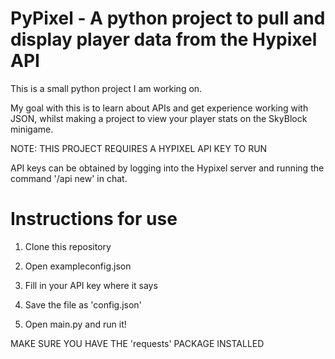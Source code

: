# PyPixel - A python project to pull and display player data from the Hypixel API
This is a small python project I am working on.

My goal with this is to learn about APIs and get experience working with JSON, whilst making a project to view your player stats on the SkyBlock minigame.

NOTE: THIS PROJECT REQUIRES A HYPIXEL API KEY TO RUN

API keys can be obtained by logging into the Hypixel server and running the command '/api new' in chat.

# Instructions for use
1. Clone this repository

2. Open exampleconfig.json

3. Fill in your API key where it says

4. Save the file as 'config.json'

5. Open main.py and run it!

MAKE SURE YOU HAVE THE 'requests' PACKAGE INSTALLED
